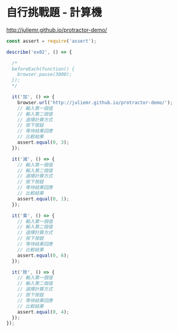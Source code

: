 # 自行挑戰題 - 計算機

<http://juliemr.github.io/protractor-demo/>

```js
const assert = require('assert');

describe('ex02', () => {

  /*
  beforeEach(function() {
    browser.pause(3000);
  });
  */

  it('加', () => {
    browser.url('http://juliemr.github.io/protractor-demo/');
    // 輸入第一個值
    // 輸入第二個值
    // 選擇計算方式
    // 按下按鈕
    // 等待結果回應
    // 比較結果
    assert.equal(0, 3);
  });

  it('減', () => {
    // 輸入第一個值
    // 輸入第二個值
    // 選擇計算方式
    // 按下按鈕
    // 等待結果回應
    // 比較結果
    assert.equal(0, 1);
  });

  it('乘', () => {
    // 輸入第一個值
    // 輸入第二個值
    // 選擇計算方式
    // 按下按鈕
    // 等待結果回應
    // 比較結果
    assert.equal(0, 6);
  });

  it('除', () => {
    // 輸入第一個值
    // 輸入第二個值
    // 選擇計算方式
    // 按下按鈕
    // 等待結果回應
    // 比較結果
    assert.equal(0, 4);
  });
});
```

<!-- 答案：https://github.com/alincode/testing-day-2017-e2e-testing/blob/master/test/specs/e2e/demo-with-angularjs.js -->